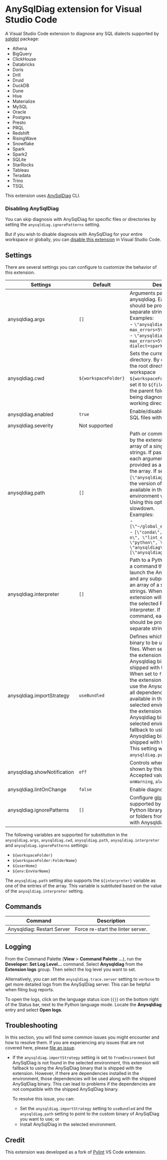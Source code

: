 # AnySqlDiag extension for Visual Studio Code

A Visual Studio Code extension to diagnose any SQL dialects supported by [sqlglot](https://github.com/tobymao/sqlglot) package:

- Athena
- BigQuery
- ClickHouse
- Databricks
- Doris
- Drill
- Druid
- DuckDB
- Dune
- Hive
- Materialize
- MySQL
- Oracle
- Postgres
- Presto
- PRQL
- Redshift
- RisingWave
- Snowflake
- Spark
- Spark2
- SQLite
- StarRocks
- Tableau
- Teradata
- Trino
- TSQL

This extension uses [AnySqlDiag](https://github.com/Minyus/any-sql-diag) CLI.

### Disabling AnySqlDiag

You can skip diagnosis with AnySqlDiag for specific files or directories by setting the `anysqldiag.ignorePatterns` setting.

But if you wish to disable diagnosis with AnySqlDiag for your entire workspace or globally, you can [disable this extension](https://code.visualstudio.com/docs/editor/extension-marketplace#_disable-an-extension) in Visual Studio Code.

## Settings

There are several settings you can configure to customize the behavior of this extension.

| Settings                    | Default              | Description                                                                                                                                                                                                                                                                                                                                                                                                                                                                                                                                                                                |
| --------------------------- | -------------------- | ------------------------------------------------------------------------------------------------------------------------------------------------------------------------------------------------------------------------------------------------------------------------------------------------------------------------------------------------------------------------------------------------------------------------------------------------------------------------------------------------------------------------------------------------------------------------------------------ |
| anysqldiag.args             | `[]`                 | Arguments passed to anysqldiag. Each argument should be provided as a separate string in the array. <br> Examples:  <br>- `\"anysqldiag.args\": [\"--max_errors=5\"]` <br> - `\"anysqldiag.args\": [\"--max_errors=5\", \"--dialect=spark\"]`                                                                                                                                                                                                                                                                                                                                              |
| anysqldiag.cwd              | `${workspaceFolder}` | Sets the current working directory. By default, it uses the root directory of the workspace `${workspaceFolder}`. You can set it to `${fileDirname}` to use the parent folder of the file being diagnosed as the working directory.                                                                                                                                                                                                                                                                                                                                                        |
| anysqldiag.enabled          | `true`               | Enable/disable diagnosis of SQL files with Anysqldiag.                                                                                                                                                                                                                                                                                                                                                                                                                                                                                                                                     |
| anysqldiag.severity         | Not supported        |                                                                                                                                                                                                                                                                                                                                                                                                                                                                                                                                                                                            |
| anysqldiag.path             | `[]`                 | Path or command to be used by the extension. Accepts an array of a single or multiple strings. If passing a command, each argument should be provided as a separate string in the array. If set to `[\"anysqldiag\"]`, it will use the version of anysqldiag available in the `PATH` environment variable. Note: Using this option may slowdown. <br>Examples: <br>- `[\"~/global_env/anysqldiag\"]` <br>- `[\"conda\", \"run\", \"-n\", \"lint_env\", \"python\", \"-m\", \"anysqldiag\"]` <br> `[\"anysqldiag\"]`                                                                        |
| anysqldiag.interpreter      | `[]`                 | Path to a Python executable or a command that will be used to launch the Anysqldiag server and any subprocess. Accepts an array of a single or multiple strings.  When set to `[]`, the extension will use the path to the selected Python interpreter. If passing a command, each argument should be provided as a separate string in the array.                                                                                                                                                                                                                                          |
| anysqldiag.importStrategy   | `useBundled`         | Defines which Anysqldiag binary to be used to lint Python files. When set to `useBundled`, the extension will use the Anysqldiag binary that is shipped with the extension. When set to `fromEnvironment`, the extension will attempt to use the Anysqldiag binary and all dependencies that are available in the currently selected environment. Note: If the extension can't find a valid Anysqldiag binary in the selected environment, it will fallback to using the Anysqldiag binary that is shipped with the extension. This setting will be overriden if `anysqldiag.path` is set. |
| anysqldiag.showNotification | `off`                | Controls when notifications are shown by this extension. Accepted values are `onError`, `onWarning`, `always` and `off`.                                                                                                                                                                                                                                                                                                                                                                                                                                                                   |
| anysqldiag.lintOnChange     | `false`              | Enable diagnosis as you type.                                                                                                                                                                                                                                                                                                                                                                                                                                                                                                                                                              |
| anysqldiag.ignorePatterns   | `[]`                 | Configure [glob patterns](https://docs.python.org/3/library/fnmatch.html) as supported by the fnmatch Python library to exclude files or folders from being linted with Anysqldiag.                                                                                                                                                                                                                                                                                                                                                                                                        |

The following variables are supported for substitution in the `anysqldiag.args`, `anysqldiag.cwd`, `anysqldiag.path`, `anysqldiag.interpreter` and `anysqldiag.ignorePatterns` settings:

- `${workspaceFolder}`
- `${workspaceFolder:FolderName}`
- `${userHome}`
- `${env:EnvVarName}`

The `anysqldiag.path` setting also supports the `${interpreter}` variable as one of the entries of the array. This variable is subtituted based on the value of the `anysqldiag.interpreter` setting.

## Commands

| Command                    | Description                       |
| -------------------------- | --------------------------------- |
| Anysqldiag: Restart Server | Force re-start the linter server. |

## Logging

From the Command Palette (**View** > **Command Palette ...**), run the **Developer: Set Log Level...** command. Select **Anysqldiag** from the **Extension logs** group. Then select the log level you want to set.

Alternatively, you can set the `anysqldiag.trace.server` setting to `verbose` to get more detailed logs from the AnySqlDiag server. This can be helpful when filing bug reports.

To open the logs, click on the language status icon (`{}`) on the bottom right of the Status bar, next to the Python language mode. Locate the **Anysqldiag** entry and select **Open logs**.

## Troubleshooting

In this section, you will find some common issues you might encounter and how to resolve them. If you are experiencing any issues that are not covered here, please [file an issue](https://github.com/Minyus/vscode-any-sql-diag/issues).

- If the `anysqldiag.importStrategy` setting is set to `fromEnvironment` but AnySqlDiag is not found in the selected environment, this extension will fallback to using the AnySqlDiag binary that is shipped with the extension. However, if there are dependencies installed in the environment, those dependencies will be used along with the shipped AnySqlDiag binary. This can lead to problems if the dependencies are not compatible with the shipped AnySqlDiag binary.

    To resolve this issue, you can:

  - Set the `anysqldiag.importStrategy` setting to `useBundled` and the `anysqldiag.path` setting to point to the custom binary of AnySqlDiag you want to use; or
  - Install AnySqlDiag in the selected environment.

## Credit

This extension was developed as a fork of [Pylint](https://marketplace.visualstudio.com/items?itemName=ms-python.pylint) VS Code extension.
